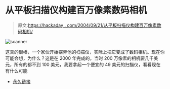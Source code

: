 # 从平板扫描仪构建百万像素数码相机

> 原文:[https://hackaday . com/2004/09/21/从平板扫描仪构建百万像素数码相机/](https://hackaday.com/2004/09/21/building-a-megapixel-digital-camera-from-a-flatbed-scanner/)

![scanner](../Images/5973812f21c76e803c1ae7b9cfc39701.png)

这真的很棒，一个家伙开始摆弄他的扫描仪，实际上把它变成了数码相机。现在你可能会想，为什么？这是在 2000 年完成的，当时 200 万像素的相机要几千美元，所有的都不到 100 美元，我要拿起一个便宜的 49 美元的扫描仪，看看现在有什么可能

*   [永久链接](http://www.sentex.net/~mwandel/tech/scanner.html)